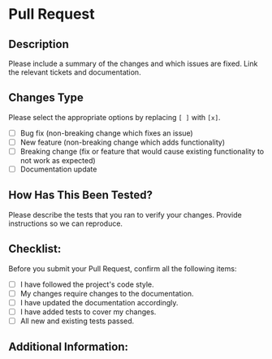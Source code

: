 # Pull Request

## Description

Please include a summary of the changes and which issues are fixed. Link the relevant tickets and documentation.

## Changes Type

Please select the appropriate options by replacing `[ ]` with `[x]`.

- [ ] Bug fix (non-breaking change which fixes an issue)
- [ ] New feature (non-breaking change which adds functionality)
- [ ] Breaking change (fix or feature that would cause existing functionality to not work as expected)
- [ ] Documentation update

## How Has This Been Tested?

Please describe the tests that you ran to verify your changes. Provide instructions so we can reproduce.

## Checklist:

Before you submit your Pull Request, confirm all the following items:

- [ ] I have followed the project's code style.
- [ ] My changes require changes to the documentation.
- [ ] I have updated the documentation accordingly.
- [ ] I have added tests to cover my changes.
- [ ] All new and existing tests passed.

## Additional Information:

